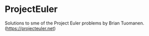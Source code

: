 # ProjectEuler
Solutions to sme of the Project Euler problems by Brian Tuomanen.  (https://projecteuler.net)

